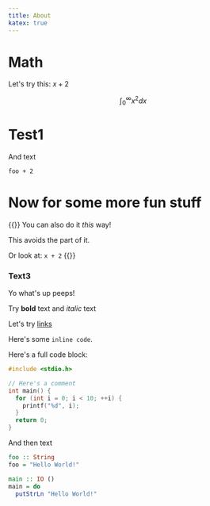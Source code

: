 ```yaml
---
title: About
katex: true
---
```


# Math

Let's try this: $x + 2$

$$
\int_{0}^{\infty} x^2 dx
$$

# Test1

And text

`foo + 2`

# Now for some more fun stuff

{{<note>}}
  You can also do it *this* way!

  This avoids the part of it.

  Or look at: `x + 2`
{{</note>}}

### Text3

Yo what's up peeps!

Try **bold** text and *italic* text

Let's try [links](https://github.com/cronokirby)

Here's some `inline code`.

Here's a full code block:

```c
#include <stdio.h>

// Here's a comment
int main() {
  for (int i = 0; i < 10; ++i) {
    printf("%d", i);
  }
  return 0;
}
```

And then text

```haskell
foo :: String
foo = "Hello World!"

main :: IO ()
main = do
  putStrLn "Hello World!"
```

